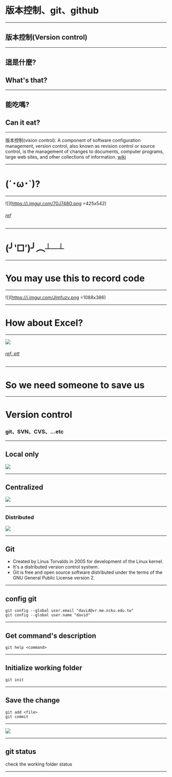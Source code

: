 

# 版本控制、git、github

---

## 版本控制(Version control)

----

## 這是什麼?
## What's that?

----

## 能吃嗎?
## Can it eat?

----

版本控制(vision control): A component of software configuration management, version control, also known as revision control or source control, is the management of changes to documents, computer programs, large web sites, and other collections of information. [wiki](https://en.wikipedia.org/wiki/Version_control)
 

----

 # (´･ω･`)?

----

![](https://i.imgur.com/70J748O.png =425x542)

###### [ref](https://www.facebook.com/photo.php?fbid=1592343944115344)

----

# (╯‵□′)╯︵┴─┴

----

# You may use this to record code

----

![](https://i.imgur.com/JImfuzv.png =1088x386)

----

# How about Excel?

----

![](https://i.imgur.com/azOpOk9.png=1088x572)
###### [ref: ptt](https://www.ptt.cc/bbs/Soft_Job/M.1524799027.A.895.html)

---

# So we need someone to save us

---

# Version control
### git、SVN、CVS、...etc

----

## Local only
![](https://i.imgur.com/TqHhSFN.png)

----

## Centralized 
![](https://i.imgur.com/5znffMA.png)


----

### Distributed	
![](https://i.imgur.com/mtatxTc.png)

---

Git
----

* Created by Linus Torvalds in 2005 for development of the Linux kernel.
* It's a distributed version control systwm.
* Git is free and open source software distributed under the terms of the GNU General Public License version 2.

---

config git
---

```
git config --global user.email "david@vr.me.ncku.edu.tw"
git config --global user.name "david"
```

---

## Get command's description
```
git help <command>
```

---

## Initialize working folder
```
git init
```

---

## Save the change
```
git add <file>
git commit
```

---

![](https://i.imgur.com/oRiuiRZ.png)

---

## git status
check the working folder status

---






